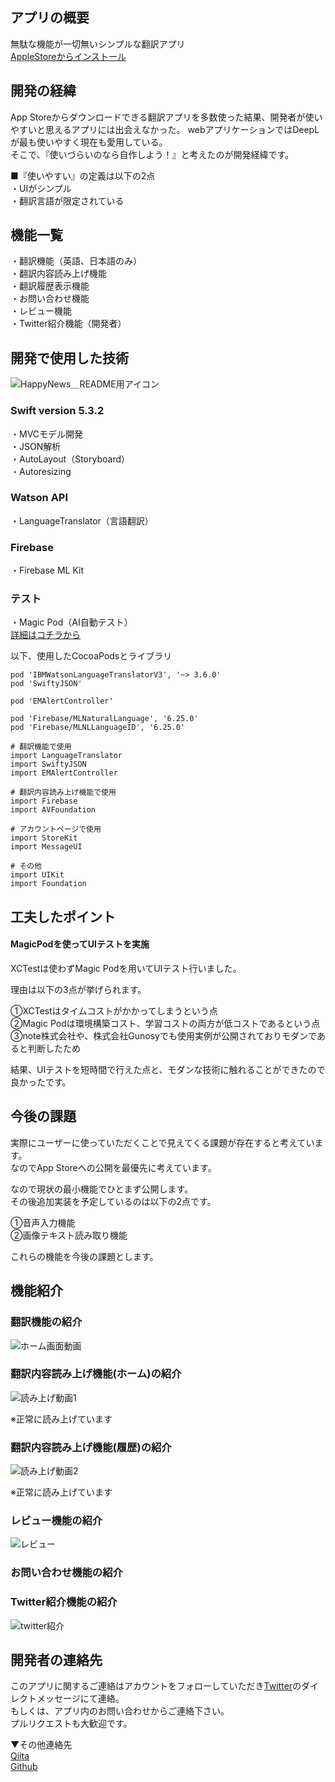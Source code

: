 ## アプリの概要
無駄な機能が一切無いシンプルな翻訳アプリ  
[AppleStoreからインストール](#)

## 開発の経緯
App Storeからダウンロードできる翻訳アプリを多数使った結果、開発者が使いやすいと思えるアプリには出会えなかった。      webアプリケーションではDeepLが最も使いやすく現在も愛用している。  
そこで、『使いづらいのなら自作しよう！』と考えたのが開発経緯です。  

■『使いやすい』の定義は以下の2点  
・UIがシンプル  
・翻訳言語が限定されている

## 機能一覧
・翻訳機能（英語、日本語のみ）  
・翻訳内容読み上げ機能  
・翻訳履歴表示機能  
・お問い合わせ機能  
・レビュー機能  
・Twitter紹介機能（開発者）  

## 開発で使用した技術
![HappyNews＿README用アイコン](https://user-images.githubusercontent.com/61372276/111485153-b60c8b00-8779-11eb-801a-47f4c9a81d58.jpeg)
### Swift version 5.3.2
・MVCモデル開発  
・JSON解析    
・AutoLayout（Storyboard）  
・Autoresizing

### Watson API
・LanguageTranslator（言語翻訳）

### Firebase
・Firebase ML Kit   

### テスト
・Magic Pod（AI自動テスト）  
[詳細はコチラから](https://www.magic-pod.com/) 
 
以下、使用したCocoaPodsとライブラリ
```
pod 'IBMWatsonLanguageTranslatorV3', '~> 3.6.0'
pod 'SwiftyJSON'

pod 'EMAlertController'

pod 'Firebase/MLNaturalLanguage', '6.25.0'
pod 'Firebase/MLNLLanguageID', '6.25.0'
```

```
# 翻訳機能で使用
import LanguageTranslator
import SwiftyJSON
import EMAlertController

# 翻訳内容読み上げ機能で使用
import Firebase
import AVFoundation

# アカウントページで使用
import StoreKit
import MessageUI

# その他
import UIKit
import Foundation
```

## 工夫したポイント
#### MagicPodを使ってUIテストを実施
XCTestは使わずMagic Podを用いてUIテスト行いました。

理由は以下の3点が挙げられます。

①XCTestはタイムコストがかかってしまうという点  
②Magic Podは環境構築コスト、学習コストの両方が低コストであるという点  
③note株式会社や、株式会社Gunosyでも使用実例が公開されておりモダンであると判断したため

結果、UIテストを短時間で行えた点と、モダンな技術に触れることができたので良かったです。

## 今後の課題
実際にユーザーに使っていただくことで見えてくる課題が存在すると考えています。  
なのでApp Storeへの公開を最優先に考えています。

なので現状の最小機能でひとまず公開します。  
その後追加実装を予定しているのは以下の2点です。

①音声入力機能  
②画像テキスト読み取り機能

これらの機能を今後の課題とします。

## 機能紹介
### 翻訳機能の紹介
![ホーム画面動画](https://user-images.githubusercontent.com/61372276/111493476-edcb0100-8780-11eb-8735-69cdd6ff3182.gif)

### 翻訳内容読み上げ機能(ホーム)の紹介
![読み上げ動画1](https://user-images.githubusercontent.com/61372276/111493781-3a164100-8781-11eb-90a5-770f13eb345e.gif)

※正常に読み上げています

### 翻訳内容読み上げ機能(履歴)の紹介
![読み上げ動画2](https://user-images.githubusercontent.com/61372276/111493924-5d40f080-8781-11eb-9af4-3c360094367c.gif)

※正常に読み上げています

### レビュー機能の紹介
![レビュー](https://user-images.githubusercontent.com/61372276/111494049-7ba6ec00-8781-11eb-801d-f50bfa50db43.gif)

### お問い合わせ機能の紹介


### Twitter紹介機能の紹介
![twitter紹介](https://user-images.githubusercontent.com/61372276/111494140-92e5d980-8781-11eb-8bd1-85f56343c3cc.gif)


## 開発者の連絡先
このアプリに関するご連絡はアカウントをフォローしていただき[Twitter](https://twitter.com/ken_sasaki2)のダイレクトメッセージにて連絡。  
もしくは、アプリ内のお問い合わせからご連絡下さい。  
プルリクエストも大歓迎です。

▼その他連絡先  
[Qiita](https://qiita.com/nkekisasa222)  
[Github](https://github.com/ken-sasaki-222)
